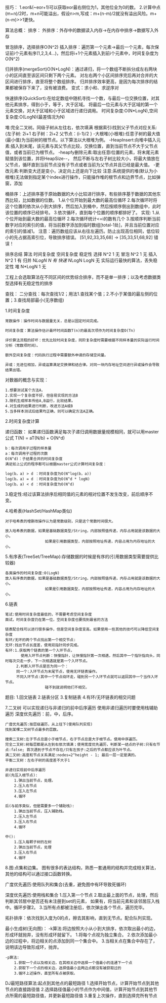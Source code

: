 技巧：
	1.eor&(~eor+1)可以获取eor最右侧位为1，其他位全为0的数。
	2.计算中点(m+n)/2时，m+n可能溢出，假设n>m,写成：m+(n-m)/2就没有溢出风险。m+(n-m)>>1更快。

算法总概：
排序：
外排序：外存中的数据读入内存→在内存中排序→数据写入外存 

冒泡排序，选择排序O(N^2)
插入排序：遍历第一个元素->最后一个元素，每次保证前i个元素有序(1,2,3,4...)，然后将i+1个元素插入到前i个元素中，时间复杂度为O(N^2)

归并排序(mergeSort)O(N*LogN)：通过递归，将一个数组不断拆分成左右两块小的区间直至该区间只剩下两个元素。
					 对左右两个小区间排序完后再对合并的大区间进行排序，直至将整个数组排序。
归并排序效率更高，是因为每次排序的结果都被保存下来了，没有被浪费。
变式：求小和、求逆序对

快速排序(QuickSort):在给定数组中随机寻找一个数，与最后一位交换位置，对其他元素排序，得到小于，等于，大于区域。
				    将最后一位元素与大于区域的第一个元素交换，对大于区域和小于区域进行递归调用。
				    时间复杂度:O(N*LogN),空间复杂度:O(LogN)(最差情况为N)
					
堆:完全二叉树。同级子树从左往右，依次填满
	根据索引i找到父子节点对应关系:{左子树: 2i+1
								   右子树：2i+2
								   父节点：(i-1)/2
								   }
	-大根堆(小根堆):任意子树的最大值(最小值)为当前树的根节点。以下算法以大根堆为例。
	-HeapInsert:向堆中插入元素:插入到末尾，该元素与其父节点比较，交换位置，直到当前节点不大于父节点值，或者当前已为根节点。
	-heapfy删除元素:取出任意i位置的元素，将末尾元素赋值到该位置，并将HeapSize--，
	然后不断与左右子树比较大小，将最大值放在父节点，循环直到当前节点没有子节点或者当前为父节点并且已经是最大值。
	-更改元素:判断变大还是变小，决定向上还是向下比较
注意:系统提供的堆(默认为小根堆)无法做到指定某个index进行操作，只能操作堆的根节点和边界节点，比如弹窗，添加

桶排序：上述排序基于原始数据的大小比较进行排序，有些排序基于数据的其他东西比较，比如数据的位数。
		1.从个位开始到最大数的最高位循环
		2.每次循环时将这个位置的依次从小到大排序，然后加入到桶中，然后按顺序倒出到数组中，此时该位置的顺序已经排号。
		3.依次循环，直到每个位置的顺序都排好了。
	实现:
		1.从个位开始到最大数的最高位循环
		2.每次循环统计<=i的数有几个
		3.按顺序判断当前数字对应的索引的值，将当前数字添加到临时数组[total-1处]，并且当前位置对应的索引的值减1。
		注意：遍历数组应该从右往左遍历。防止出现高位相同，低位较小的先占据高索引位，导致排序错误。
		[51,92,33,35,68] -> [35,33,51,68,92] 错误！
		
排序总结
算法  	 时间复杂度  空间复杂度   稳定性
选择       N^2				1        无
冒泡	   N^2              1        无
插入       N^2              1        有
归并       N*LogN           N        有
快速       N*LogN           LogN     无		实际运行最快的算法，丢失稳定性
堆         N*LogN            1       无		

工程上会选取算法在不同区间的优势综合排序，而不是单一排序；以及考虑数据类型选择有无稳定性的排序
	
查找：
二分查找：每次查找1/2；用法1.查找某个值；2.不小于某值的最左侧的位置；3.查找局部最小(无序数组)









1.时间复杂度

	常数操作：操作时间与数据量无关，总是以固定时间完成。
	
	时间复杂度：算法操作估计最坏时间函数T(n)的最高次项作为时间复杂度O(Tn)
	
	评价算法流程的好坏：优先比较时间复杂度，同阶复杂度时需要根据不同样本量的实际运行时间分析（常数项时间）。
	
	额外空间复杂度：代码执行过程中需要额外申请的存储空间量。
	
	异或：无进位相加，异或运算满足交换律和结合律。对同一块内存地址空间进行异或操作会导致结果出错。



对数器的概念与实现：

	1.想要测试某个方法A，
	2.实现一个复杂度不好，但容易实现的方法B
	3.随机生成样本传给A,B运行，比较结果。
	4.对生成的结果进行判断，改进方法A或B
	5.当多样本测试后结果均正确，则可以确定方法A正确。
	
2.时间复杂度计算

递归函数：
如果递归函数满足每次子递归调用数据量规模相同，就可以用master公式
	T(N) = aT(N/b) + O(N^d)

	b：每次调用子过程的样本量
	a：每次调用子过程的次数
	O(N^d)：子结果合并的时间复杂度
	满足如上公式的程序都可以根据master公式计算时间复杂度：

	log(b，a) > d ：时间复杂度为O(N^log(b，a))
	log(b，a) = d ：时间复杂度为O(N^d * logN)
	log(b，a) < d ：时间复杂度为O(N^d)


3.稳定性:经过该算法排序后相同值的元素的相对位置不发生改变，前后顺序不变。

4.哈希表(HashSet/HashMap类似)

	对于哈希表的增删改操作认为是常数级别，只是这个常数时间很大。

	放入哈希表的数据，如果是基础数据类型/String，内部按照值传递，内存占用就是该数据的大小。
					  如果是引用数据类型，内部按照地址传递，内容占用为内存地址的大小。

5.有序表(TreeSet/TreeMap):存储数据的时候是有序的(引用数据类型需要提供比较器)
	
	各类操作的时间复杂度:O(LogN)
	放入有序表的数据，如果是基础数据类型/String，内部按照值传递，内存占用就是该数据的大小。
					  如果是引用数据类型，内部按照地址传递，内容占用为内存地址的大小。

6.链表

	笔试:使用时间复杂度最低的，不需要考虑空间复杂度
	面试，时间复杂度仍在第一位，空间复杂度也要找到最省的方法 
	
	链表配合栈可以进行很多操作，但是空间复杂度变高。如果使用一些其他的技巧可以降低空间复杂度
	有环/无环的两个节点找出第一个相交节点:
	无环:找出节点长度差，使用双指针同步完成。
	有环:1.获取两个链表的第一个入环节点，
	       使用入环节点判断：快慢指针，让快慢指针第一次相遇，然后其中一个指针指向头，同时每次只走一步，下一次相遇就是第一个入环节点。
		 2.判断入环节点是否为同一个：
		 同一个:入环节点为末尾节点，使用无环链表操作。
		 不同入环节点:其中一个节点绕环走，碰到另一个入环节点就可以返回其中一个当作入环节点。
					  碰不到就说明他们不相交。
	
题目:
	1.回文链表
	2.链表分区
	3.复制链表
	4.有环/无环链表的相交问题
	
7.二叉树
	可以实现递归与非递归的前中后序遍历
	使用非递归遍历时要使用栈辅助遍历
	深度优先遍历：前，中，后序。
	
	广度优先遍历:按层级遍历，从上往下(使用队列实现)
	找到某棵二叉树节点最多的层数。
	
	搜索二叉树:左子节点总是小于根节点，右子节点总是大于根节点。使用中序遍历。
	完全二叉树:树每层都是从左到右依次填满；使用宽度优先遍历，判断某一结点的子树:只有右节点:false; 首次遇到子节点不存在/只有左孩子:之后的节点都应该为叶节点。
	满二叉树:高度和节点关系满足:nodes=2^height - 1; 最后一层一定是满的。
	平衡二叉树：左右子树的高度差不大于1

	非递归实现前中后序遍历
	前(先压入根节点):
		1.弹出当前节点，处理。
		2.压入右节点
		3.压入左节点
		4.循环
	
	后(与前序类似，但是需要多一个辅助栈):
		1.弹出当前节点，压入辅助栈。
		2.压入左节点
		3.压入右节点
		4.循环
	
	中():
		1.压入每颗子树的左树
		2.弹出当前节点，处理
		3.压入右节点
		4.循环

8.图:点集和边集。
图有很多的表达结构，熟悉一套通用的结构并完成相关算法，其他的结构可以通过接口函数转换。

广度优先遍历:使用队列和集合(去重，避免图中有环导致死循环)

深度优先遍历:使用栈和集合
	1.压入第一个节点
	2.取出最上面的节点，处理，然后判断其邻居中是否还有未注册到set的元素，
	  如果有，将当前元素和该邻居压入栈中。循环步骤2。
	3.当所有点都被注册后，依次弹出各个节点，遍历完毕。

拓扑排序：依次找到入度为0的点，擦去其影响，直到无节点。配合队列实现。

最小生成树(无向图)：
	-k算法:将边按照大小从小到大排序，依次取出最小的边，形成环就抛弃，没有形成环就留下。
		1.将每个点视为独立集合。
		2.依次添加最小边的过程中，将边相关的点添加到同一个集合中。
		3.当相关点在集合中存在了，说明该边导致形成环，抛弃。

	-p算法:
		1.获取一个点以及相关边，在其相关边中选择一个值最小的连通下一个点
		2.获取下一个点的相关边，选择值最小且两边点都没有被获取过的
		3.循环上述操作，直至所有点被获取。

DJ最短路径算法:起点到其他点的最短路径
	1.选择开始节点，计算开始节点到其他节点的直接路径值
	2.选择路径值最小的节点作为中间值，计算开始节点到其他节点所需的最短路径值，并更新最短路径值
	3.重复上次操作，直到选择完所有节点















































